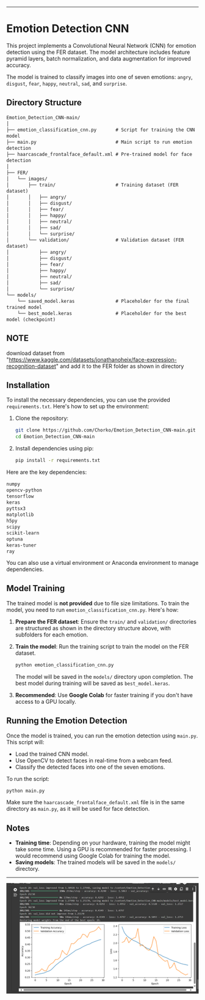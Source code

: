 
---

# Emotion Detection CNN

This project implements a Convolutional Neural Network (CNN) for emotion detection using the FER dataset. The model architecture includes feature pyramid layers, batch normalization, and data augmentation for improved accuracy. 

The model is trained to classify images into one of seven emotions: `angry`, `disgust`, `fear`, `happy`, `neutral`, `sad`, and `surprise`.

## Directory Structure

```
Emotion_Detection_CNN-main/
│
├── emotion_classification_cnn.py       # Script for training the CNN model
├── main.py                             # Main script to run emotion detection
├── haarcascade_frontalface_default.xml # Pre-trained model for face detection
│
├── FER/
│   └── images/
│       ├── train/                      # Training dataset (FER dataset)
│       │   ├── angry/
│       │   ├── disgust/
│       │   ├── fear/
│       │   ├── happy/
│       │   ├── neutral/
│       │   ├── sad/
│       │   └── surprise/
│       └── validation/                 # Validation dataset (FER dataset)
│           ├── angry/
│           ├── disgust/
│           ├── fear/
│           ├── happy/
│           ├── neutral/
│           ├── sad/
│           └── surprise/
└── models/
    └── saved_model.keras               # Placeholder for the final trained model
    └── best_model.keras                # Placeholder for the best model (checkpoint)
```
## NOTE
download dataset from "https://www.kaggle.com/datasets/jonathanoheix/face-expression-recognition-dataset" and add it to the FER folder as shown in directory

## Installation

To install the necessary dependencies, you can use the provided `requirements.txt`. Here's how to set up the environment:

1. Clone the repository:
   ```bash
   git clone https://github.com/Chorko/Emotion_Detection_CNN-main.git
   cd Emotion_Detection_CNN-main
   ```

2. Install dependencies using pip:
   ```bash
   pip install -r requirements.txt
   ```

Here are the key dependencies:
```
numpy
opencv-python
tensorflow
keras
pyttsx3
matplotlib
h5py
scipy
scikit-learn
optuna
keras-tuner
ray
```

You can also use a virtual environment or Anaconda environment to manage dependencies.

## Model Training

The trained model is **not provided** due to file size limitations. To train the model, you need to run `emotion_classification_cnn.py`. Here's how:

1. **Prepare the FER dataset**: Ensure the `train/` and `validation/` directories are structured as shown in the directory structure above, with subfolders for each emotion.
   
2. **Train the model**: Run the training script to train the model on the FER dataset.
   ```bash
   python emotion_classification_cnn.py
   ```

   The model will be saved in the `models/` directory upon completion. The best model during training will be saved as `best_model.keras`.

3. **Recommended**: Use **Google Colab** for faster training if you don't have access to a GPU locally.

## Running the Emotion Detection

Once the model is trained, you can run the emotion detection using `main.py`. This script will:

- Load the trained CNN model.
- Use OpenCV to detect faces in real-time from a webcam feed.
- Classify the detected faces into one of the seven emotions.
  
To run the script:
```bash
python main.py
```

Make sure the `haarcascade_frontalface_default.xml` file is in the same directory as `main.py`, as it will be used for face detection.

## Notes

- **Training time**: Depending on your hardware, training the model might take some time. Using a GPU is recommended for faster processing. I would recommend using Google Colab for training the model.
- **Saving models**: The trained models will be saved in the `models/` directory.

---
![alt text](image.png)